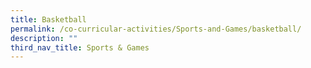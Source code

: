 ```yaml
---
title: Basketball
permalink: /co-curricular-activities/Sports-and-Games/basketball/
description: ""
third_nav_title: Sports & Games
---
```

